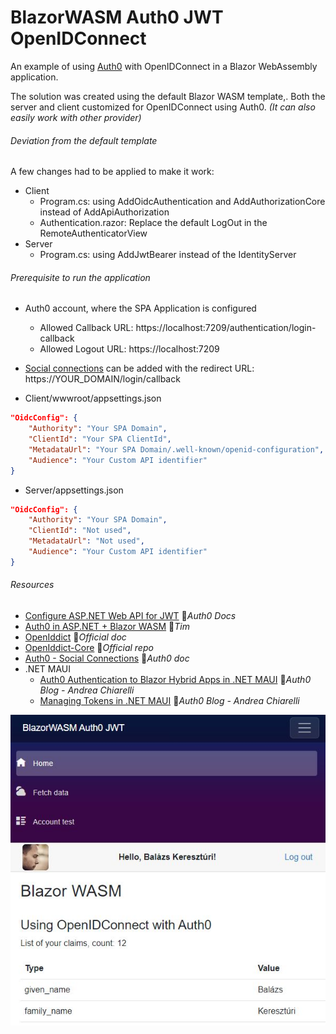 # BlazorWASM Auth0 JWT OpenIDConnect

An example of using [Auth0](https://auth0.com) with OpenIDConnect in a Blazor WebAssembly application.

The solution was created using the default Blazor WASM template,. Both the server and client customized for OpenIDConnect using Auth0. *(It can also easily work with other provider)*

###### Deviation from the default template

A few changes had to be applied to make it work:

- Client
  - Program.cs: using AddOidcAuthentication and AddAuthorizationCore instead of AddApiAuthorization
  - Authentication.razor: Replace the default LogOut in the RemoteAuthenticatorView
- Server
  - Program.cs: using AddJwtBearer instead of the IdentityServer


###### Prerequisite to run the application

- Auth0 account, where the SPA Application is configured
  - Allowed Callback URL: https://localhost:7209/authentication/login-callback
  - Allowed Logout URL: https://localhost:7209

- [Social connections](https://marketplace.auth0.com/features/social-connections) can be added with the redirect URL: https://YOUR_DOMAIN/login/callback
- Client/wwwroot/appsettings.json

```json
"OidcConfig": {
    "Authority": "Your SPA Domain",
    "ClientId": "Your SPA ClientId",
    "MetadataUrl": "Your SPA Domain/.well-known/openid-configuration",
    "Audience": "Your Custom API identifier"
}
```
- Server/appsettings.json

```json
"OidcConfig": {
    "Authority": "Your SPA Domain",
    "ClientId": "Not used",
    "MetadataUrl": "Not used",
    "Audience": "Your Custom API identifier"
}
```
###### Resources

- [Configure ASP.NET Web API for JWT](https://auth0.com/docs/quickstart/backend/aspnet-core-webapi) 📓*Auth0 Docs*
- [Auth0 in ASP.NET + Blazor WASM](https://timmoth.com/posts/H9zMzMcBkUe_QfCAo0kx_Q) 📓*Tim*
- [OpenIddict](https://documentation.openiddict.com) 📓*Official doc*
- [OpenIddict-Core](https://github.com/openiddict/openiddict-core) 👤*Official repo*
- [Auth0 - Social Connections](https://marketplace.auth0.com/features/social-connections) 📓*Auth0 doc*
- .NET MAUI
  - [Auth0 Authentication to Blazor Hybrid Apps in .NET MAUI](https://auth0.com/blog/add-authentication-to-blazor-hybrid-apps-in-dotnet-maui) 📓*Auth0 Blog - Andrea Chiarelli*
  - [Managing Tokens in .NET MAUI](https://auth0.com/blog/managing-tokens-in-dotnet-maui/) 📓*Auth0 Blog - Andrea Chiarelli*

![Screenshot](Screenshot.JPG)